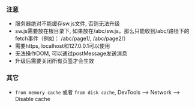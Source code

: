 ### 注意
- 服务器绝对不能缓存sw.js文件, 否则无法升级
- sw.js需要放在根目录下, 如果放在/abc/sw.js，那么只能收到/abc/路径下的fetch事件（例如： /abc/page1/, /abc/page2/）
- 需要https, localhost和127.0.0.1可以使用
- 无法操作DOM, 可以通过postMessage发送消息
- 升级后需要关闭所有页签才会生效

### 其它

 - `from memory cache` 或者 `from disk cache`, DevTools --> Network --> Disable cache